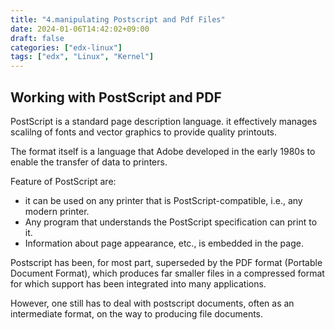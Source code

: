 ```yaml
---
title: "4.manipulating Postscript and Pdf Files"
date: 2024-01-06T14:42:02+09:00
draft: false
categories: ["edx-linux"]
tags: ["edx", "Linux", "Kernel"]
---
```


## Working with PostScript and PDF

PostScript is a standard page description language. it effectively manages scalilng of fonts and vector graphics to provide quality printouts.

The format itself is a language that Adobe developed in the early 1980s to enable the transfer of data to printers.

Feature of PostScript are:

- it can be used on any printer that is PostScript-compatible, i.e., any modern printer.
- Any program that understands the PostScript specification can print to it.
- Information about page appearance, etc., is embedded in the page.

Postscript has been, for most part, superseded by the PDF format (Portable Document Format), which produces far smaller files in a compressed format for which support has been integrated into many applications.

However, one still has to deal with postscript documents, often as an intermediate format, on the way to producing file documents.
